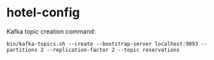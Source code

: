 # hotel-config

Kafka topic creation command:
```
bin/kafka-topics.sh --create --bootstrap-server localhost:9093 --partitions 2 --replication-factor 2 --topic reservations
```
